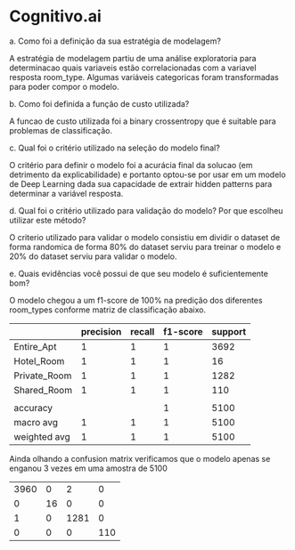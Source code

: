 # Cognitivo.ai

a. Como foi a definição da sua estratégia de modelagem?

A estratégia de modelagem partiu de uma análise exploratoria para determinacao quais variaveis estão correlacionadas com a variavel resposta room_type. Algumas variáveis categoricas foram transformadas para poder compor o modelo.

b. Como foi definida a função de custo utilizada?

A funcao de custo utilizada foi a binary crossentropy que é suitable para problemas de classificação.

c. Qual foi o critério utilizado na seleção do modelo final?

O critério para definir o modelo foi a acurácia final da solucao (em detrimento da explicabilidade) e portanto optou-se por usar em um modelo de Deep Learning dada sua capacidade de extrair hidden patterns para determinar a variável resposta.

d. Qual foi o critério utilizado para validação do modelo? Por que escolheu utilizar este método?

O criterio utilizado para validar o modelo consistiu em dividir o dataset de forma randomica de forma 80% do dataset serviu para treinar o modelo e 20% do dataset serviu para validar o modelo.

e. Quais evidências você possui de que seu modelo é suficientemente bom?

O modelo chegou a um f1-score de 100% na predição dos diferentes room_types conforme matriz de classificação abaixo.

|                | precision | recall | f1-score | support |
|----------------|-----------|--------|----------|---------|
|     Entire_Apt | 1         | 1      | 1        | 3692    |
|     Hotel_Room | 1         | 1      | 1        | 16      |
| Private_Room   | 1         | 1      | 1        | 1282    |
|  Shared_Room   | 1         | 1      | 1        | 110     |
|                |           |        |          |         |
|       accuracy |           |        | 1        | 5100    |
|      macro avg | 1         | 1      | 1        | 5100    |
| weighted avg   | 1         | 1      | 1        | 5100    |

Ainda olhando a confusion matrix verificamos que o modelo apenas se enganou 3 vezes em uma amostra de 5100

|      |    |      |     |
|------|----|------|-----|
| 3960 | 0  | 2    | 0   |
| 0    | 16 | 0    | 0   |
| 1    | 0  | 1281 | 0   |
| 0    | 0  | 0    | 110 |
